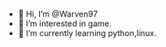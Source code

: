 - 👋 Hi, I’m @Warven97
- 👀 I’m interested in game.
- 🌱 I’m currently learning python,linux.

<!---
Warven97/Warven97 is a ✨ special ✨ repository because its `README.md` (this file) appears on your GitHub profile.
You can click the Preview link to take a look at your changes.
--->
